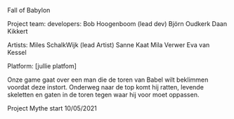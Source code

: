 Fall of Babylon

Project team:
developers:
Bob Hoogenboom (lead dev)
Björn Oudkerk
Daan Kikkert

Artists:
Miles SchalkWijk (lead Artist)
Sanne Kaat
Mila Verwer
Eva van Kessel

Platform: [jullie platfom]

Onze game gaat over een man die de toren van Babel wilt beklimmen voordat deze instort. Onderweg naar de top komt hij ratten, levende skeletten en gaten in de toren tegen waar hij voor moet oppassen. 


Project Mythe start 10/05/2021
